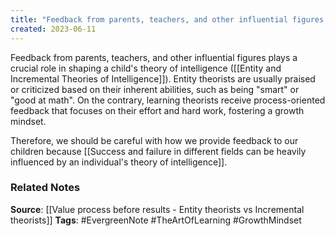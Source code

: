 ```yaml
---
title: "Feedback from parents, teachers, and other influential figures plays a crucial role in shaping a child's theory of intelligence"
created: 2023-06-11
---
```


Feedback from parents, teachers, and other influential figures plays a crucial role in shaping a child's theory of intelligence ([[Entity and Incremental Theories of Intelligence]]). Entity theorists are usually praised or criticized based on their inherent abilities, such as being "smart" or "good at math". On the contrary, learning theorists receive process-oriented feedback that focuses on their effort and hard work, fostering a growth mindset.

Therefore, we should be careful with how we provide feedback to our children because [[Success and failure in different fields can be heavily influenced by an individual's theory of intelligence]].

### Related Notes
**Source**: [[Value process before results - Entity theorists vs Incremental theorists]]
**Tags**: #EvergreenNote #TheArtOfLearning #GrowthMindset 

